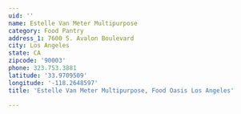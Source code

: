 ```yaml
---
uid: ''
name: Estelle Van Meter Multipurpose
category: Food Pantry
address_1: 7600 S. Avalon Boulevard
city: Los Angeles
state: CA
zipcode: '90003'
phone: 323.753.3881
latitude: '33.9709509'
longitude: '-118.2648597'
title: 'Estelle Van Meter Multipurpose, Food Oasis Los Angeles'

---
```

